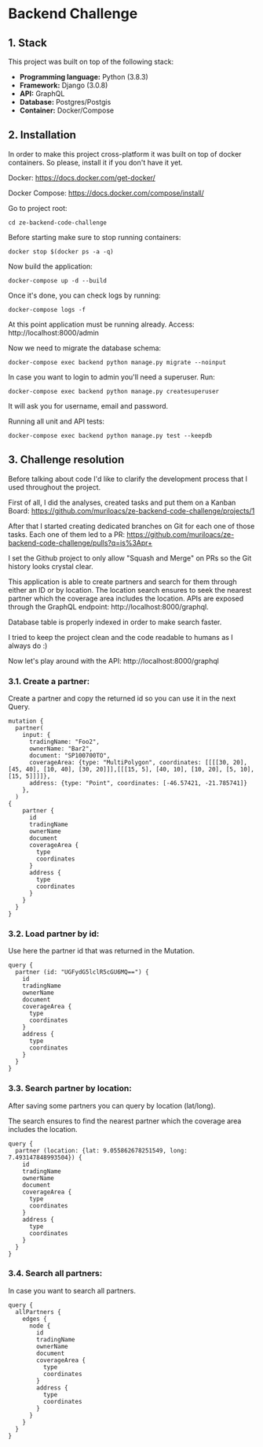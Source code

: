 # Backend Challenge

## 1. Stack

This project was built on top of the following stack:
- **Programming language:** Python (3.8.3)
- **Framework:** Django (3.0.8)
- **API:** GraphQL
- **Database:** Postgres/Postgis
- **Container:** Docker/Compose

## 2. Installation

In order to make this project cross-platform it was built on top of docker containers. 
So please, install it if you don't have it yet.

Docker: https://docs.docker.com/get-docker/

Docker Compose: https://docs.docker.com/compose/install/

Go to project root:
```shell
cd ze-backend-code-challenge
```

Before starting make sure to stop running containers:
```shell
docker stop $(docker ps -a -q)
```

Now build the application:
```shell
docker-compose up -d --build
```

Once it's done, you can check logs by running:
```shell
docker-compose logs -f
```

At this point application must be running already. Access:
http://localhost:8000/admin

Now we need to migrate the database schema:
```shell
docker-compose exec backend python manage.py migrate --noinput
```

In case you want to login to admin you'll need a superuser. Run:
```shell
docker-compose exec backend python manage.py createsuperuser
```
It will ask you for username, email and password.

Running all unit and API tests:
```shell
docker-compose exec backend python manage.py test --keepdb
```

## 3. Challenge resolution
Before talking about code I'd like to clarify the development process that I used throughout the project.

First of all, I did the analyses, created tasks and put them on a Kanban Board: https://github.com/muriloacs/ze-backend-code-challenge/projects/1

After that I started creating dedicated branches on Git for each one of those tasks. Each one of them led to a PR: https://github.com/muriloacs/ze-backend-code-challenge/pulls?q=is%3Apr+

I set the Github project to only allow "Squash and Merge" on PRs so the Git history looks crystal clear.

This application is able to create partners and search for them through either an ID or by location.
The location search ensures to seek the nearest partner which the coverage area includes the location.
APIs are exposed through the GraphQL endpoint: http://localhost:8000/graphql.

Database table is properly indexed in order to make search faster.

I tried to keep the project clean and the code readable to humans as I always do :)

Now let's play around with the API: http://localhost:8000/graphql

### 3.1. Create a partner:
Create a partner and copy the returned id so you can use it in the next Query.
```
mutation {
  partner(
    input: {
      tradingName: "Foo2",
      ownerName: "Bar2",
      document: "SP100700TO",
      coverageArea: {type: "MultiPolygon", coordinates: [[[[30, 20], [45, 40], [10, 40], [30, 20]]],[[[15, 5], [40, 10], [10, 20], [5, 10], [15, 5]]]]},
      address: {type: "Point", coordinates: [-46.57421, -21.785741]}
    },
  )
{
    partner {
      id
      tradingName
      ownerName
      document
      coverageArea {
        type
        coordinates
      }
      address {
        type
        coordinates
      }
    }
  }
}
```

### 3.2. Load partner by id:
Use here the partner id that was returned in the Mutation.
```
query {
  partner (id: "UGFydG5lclR5cGU6MQ==") {
    id
    tradingName
    ownerName
    document
    coverageArea {
      type
      coordinates
    }
    address {
      type
      coordinates
    }
  }
}
```

### 3.3. Search partner by location:
After saving some partners you can query by location (lat/long).

The search ensures to find the nearest partner which the coverage area includes the location.
```
query {
  partner (location: {lat: 9.055862678251549, long: 7.493147848993504}) {
    id
    tradingName
    ownerName
    document
    coverageArea {
      type
      coordinates
    }
    address {
      type
      coordinates
    }
  }
}
```

### 3.4. Search all partners:
In case you want to search all partners.
```
query {
  allPartners {
    edges {
      node {
        id
        tradingName
        ownerName
        document
        coverageArea {
          type
          coordinates
        }
        address {
          type
          coordinates
        }
      }
    }
  }
}
```
